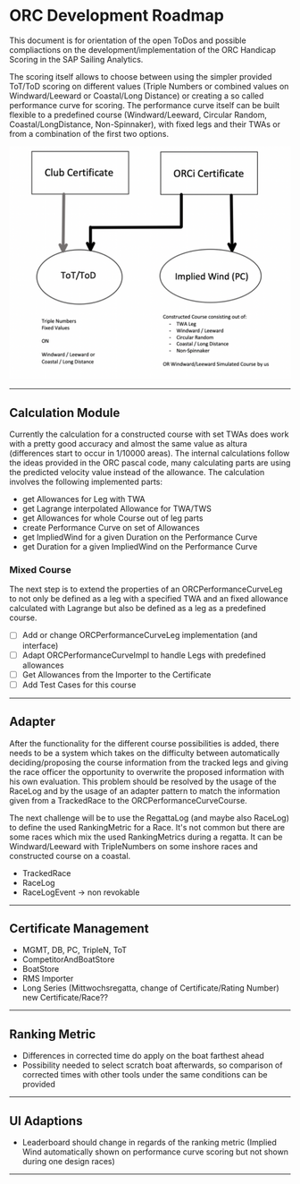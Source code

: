 # ORC Development Roadmap
This document is for orientation of the open ToDos and possible compliactions on the development/implementation of the ORC Handicap Scoring in the SAP Sailing Analytics.

The scoring itself allows to choose between using the simpler provided ToT/ToD scoring on different values (Triple Numbers or combined values on Windward/Leeward or Coastal/Long Distance) or creating a so called performance curve for scoring. The performance curve itself can be built flexible to a predefined course (Windward/Leeward, Circular Random, Coastal/LongDistance, Non-Spinnaker), with fixed legs and their TWAs or from a combination of the first two options.

![scoring options](ORCScoringPossibilities.png)

---
## Calculation Module

Currently the calculation for a constructed course with set TWAs does work with a pretty good accuracy and almost the same value as altura (differences start to occur in 1/10000 areas). The internal calculations follow the ideas provided in the ORC pascal code, many calculating parts are using the predicted velocity value instead of the allowance.
The calculation involves the following implemented parts:
- get Allowances for Leg with TWA
- get Lagrange interpolated Allowance for TWA/TWS
- get Allowances for whole Course out of leg parts
- create Performance Curve on set of Allowances
- get ImpliedWind for a given Duration on the Performance Curve
- get Duration for a given ImpliedWind on the Performance Curve

### Mixed Course
The next step is to extend the properties of an ORCPerformanceCurveLeg to not only be defined as a leg with a specified TWA and an fixed allowance calculated with Lagrange but also be defined as a leg as a predefined course.
- [ ] Add or change ORCPerformanceCurveLeg implementation (and interface)
- [ ] Adapt ORCPerformanceCurveImpl to handle Legs with predefined allowances
- [ ] Get Allowances from the Importer to the Certificate
- [ ] Add Test Cases for this course

---
## Adapter
After the functionality for the different course possibilities is added, there needs to be a system which takes on the difficulty between automatically deciding/proposing the course information from the tracked legs and giving the race officer the opportunity to overwrite the proposed information with his own evaluation.
This problem should be resolved by the usage of the RaceLog and by the usage of an adapter pattern to match the information given from a TrackedRace to the ORCPerformanceCurveCourse.

The next challenge will be to use the RegattaLog (and maybe also RaceLog) to define the used RankingMetric for a Race. It's not common but there are some races which mix the used RankingMetrics during a regatta. It can be Windward/Leeward with TripleNumbers on some inshore races and constructed course on a coastal.

- TrackedRace
- RaceLog
- RaceLogEvent -> non revokable

---
## Certificate Management
- MGMT, DB, PC, TripleN, ToT
- CompetitorAndBoatStore
- BoatStore
- RMS Importer
- Long Series (Mittwochsregatta, change of Certificate/Rating Number) new Certificate/Race?? 

---
## Ranking Metric
- Differences in corrected time do apply on the boat farthest ahead
- Possibility needed to select scratch boat afterwards, so comparison of corrected times with other tools under the same conditions can be provided

---
## UI Adaptions
- Leaderboard should change in regards of the ranking metric (Implied Wind automatically shown on performance curve scoring but not shown during one design races)

---
